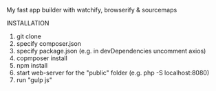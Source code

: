 My fast app builder with watchify, browserify & sourcemaps

INSTALLATION
1. git clone
2. specify composer.json
3. specify package.json (e.g. in devDependencies uncomment axios)
4. copmposer install
5. npm install
6. start web-server for the "public" folder (e.g. php -S localhost:8080)
7. run "gulp js"